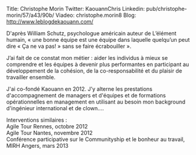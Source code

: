 Title: Christophe Morin
Twitter: KaouannChris
Linkedin: pub/christophe-morin/57/a43/90b/
Viadeo: christophe.morin8
Blog: http://www.leblogdekaouann.com/

D'après William Schutz, psychologue américain auteur de L’élément humain, « une bonne équipe est une équipe dans laquelle quelqu’un peut dire « Ça ne va pas! » sans se faire écrabouiller ». 

J’ai fait de ce constat mon métier : aider les individus à mieux se comprendre et les équipes à devenir plus performantes en participant au développement de la cohésion, de la co-responsabilité et du plaisir de travailler ensemble.

J'ai co-fondé Kaouann en 2012.
J’y alterne les prestations d'accompagnement de managers et d'équipes et de formations opérationnelles en management en utilisant au besoin mon background d'ingénieur international et de clown.... 

Interventions similaires :  
Agile Tour Rennes, octobre 2012  
Agile Tour Nantes, novembre 2012  
Conférence participative sur le Communityship et le bonheur au travail, MIRH Angers, mars 2013
